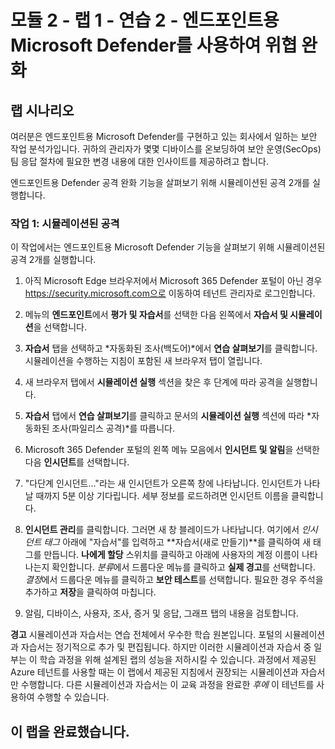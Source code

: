﻿# 모듈 2 - 랩 1 - 연습 2 - 엔드포인트용 Microsoft Defender를 사용하여 위협 완화

## 랩 시나리오

여러분은 엔드포인트용 Microsoft Defender를 구현하고 있는 회사에서 일하는 보안 작업 분석가입니다. 귀하의 관리자가 몇몇 디바이스를 온보딩하여 보안 운영(SecOps) 팀 응답 절차에 필요한 변경 내용에 대한 인사이트를 제공하려고 합니다.

엔드포인트용 Defender 공격 완화 기능을 살펴보기 위해 시뮬레이션된 공격 2개를 실행합니다.

### 작업 1: 시뮬레이션된 공격

이 작업에서는 엔드포인트용 Microsoft Defender 기능을 살펴보기 위해 시뮬레이션된 공격 2개를 실행합니다.

1. 아직 Microsoft Edge 브라우저에서 Microsoft 365 Defender 포털이 아닌 경우 https://security.microsoft.com으로 이동하여 테넌트 관리자로 로그인합니다.

2. 메뉴의 **엔드포인트**에서 **평가 및 자습서**를 선택한 다음 왼쪽에서 **자습서 및 시뮬레이션**을 선택합니다.

3. **자습서** 탭을 선택하고 *자동화된 조사(백도어)*에서 **연습 살펴보기**를 클릭합니다. 시뮬레이션을 수행하는 지침이 포함된 새 브라우저 탭이 열립니다.

4. 새 브라우저 탭에서 **시뮬레이션 실행** 섹션을 찾은 후 단계에 따라 공격을 실행합니다.

5. **자습서** 탭에서 **연습 살펴보기**를 클릭하고 문서의 **시뮬레이션 실행** 섹션에 따라 *자동화된 조사(파일리스 공격)*를 따릅니다.

6. Microsoft 365 Defender 포털의 왼쪽 메뉴 모음에서 **인시던트 및 알림**을 선택한 다음 **인시던트**를 선택합니다.

7. "다단계 인시던트..."라는 새 인시던트가 오른쪽 창에 나타납니다. 인시던트가 나타날 때까지 5분 이상 기다립니다. 세부 정보를 로드하려면 인시던트 이름을 클릭합니다.

8. **인시던트 관리**를 클릭합니다. 그러면 새 창 블레이드가 나타납니다. 여기에서 *인시던트 태그* 아래에 "자습서"를 입력하고 **자습서(새로 만들기)**를 클릭하여 새 태그를 만듭니다. **나에게 할당** 스위치를 클릭하고 아래에 사용자의 계정 이름이 나타나는지 확인합니다. *분류*에서 드룹다운 메뉴를 클릭하고 **실제 경고**를 선택합니다. *결정*에서 드룹다운 메뉴를 클릭하고 **보안 테스트**를 선택합니다. 필요한 경우 주석을 추가하고 **저장**을 클릭하여 마칩니다.

9. 알림, 디바이스, 사용자, 조사, 증거 및 응답, 그래프 탭의 내용을 검토합니다.

**경고** 시뮬레이션과 자습서는 연습 전체에서 우수한 학습 원본입니다.  포털의 시뮬레이션과 자습서는 정기적으로 추가 및 편집됩니다.  하지만 이러한 시뮬레이션과 자습서 중 일부는 이 학습 과정을 위해 설계된 랩의 성능을 저하시킬 수 있습니다.  과정에서 제공된 Azure 테넌트를 사용할 때는 이 랩에서 제공된 지침에서 권장되는 시뮬레이션과 자습서만 수행합니다.  다른 시뮬레이션과 자습서는 이 교육 과정을 완료한 *후에* 이 테넌트를 사용하여 수행할 수 있습니다.

## 이 랩을 완료했습니다.
